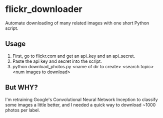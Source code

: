 # flickr_downloader
Automate downloading of many related images with one short Python script. 

## Usage
1. First, go to flickr.com and get an api_key and an api_secret.
2. Paste the api key and secret into the script.
3. python download_photos.py \<name of dir to create> \<search topic> \<num images to download>

## But WHY?
I'm retraining Google's Convolutional Neural Network Inception to classify some images a little better, and I needed a quick way to download ~1000 photos per label. 
